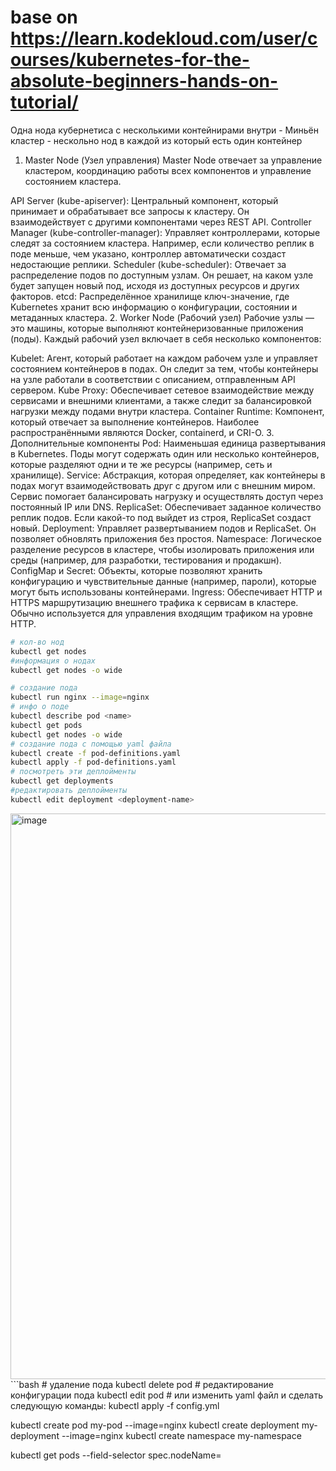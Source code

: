 # base on https://learn.kodekloud.com/user/courses/kubernetes-for-the-absolute-beginners-hands-on-tutorial/
Одна нода кубернетиса с несколькими контейнирами внутри - Миньён 
кластер - нескольно нод в каждой из который есть один контейнер

1. Master Node (Узел управления)
Master Node отвечает за управление кластером, координацию работы всех компонентов и управление состоянием кластера.

API Server (kube-apiserver): Центральный компонент, который принимает и обрабатывает все запросы к кластеру. Он взаимодействует с другими компонентами через REST API.
Controller Manager (kube-controller-manager): Управляет контроллерами, которые следят за состоянием кластера. Например, если количество реплик в поде меньше, чем указано, контроллер автоматически создаст недостающие реплики.
Scheduler (kube-scheduler): Отвечает за распределение подов по доступным узлам. Он решает, на каком узле будет запущен новый под, исходя из доступных ресурсов и других факторов.
etcd: Распределённое хранилище ключ-значение, где Kubernetes хранит всю информацию о конфигурации, состоянии и метаданных кластера.
2. Worker Node (Рабочий узел)
Рабочие узлы — это машины, которые выполняют контейнеризованные приложения (поды). Каждый рабочий узел включает в себя несколько компонентов:

Kubelet: Агент, который работает на каждом рабочем узле и управляет состоянием контейнеров в подах. Он следит за тем, чтобы контейнеры на узле работали в соответствии с описанием, отправленным API сервером.
Kube Proxy: Обеспечивает сетевое взаимодействие между сервисами и внешними клиентами, а также следит за балансировкой нагрузки между подами внутри кластера.
Container Runtime: Компонент, который отвечает за выполнение контейнеров. Наиболее распространёнными являются Docker, containerd, и CRI-O.
3. Дополнительные компоненты
Pod: Наименьшая единица развертывания в Kubernetes. Поды могут содержать один или несколько контейнеров, которые разделяют одни и те же ресурсы (например, сеть и хранилище).
Service: Абстракция, которая определяет, как контейнеры в подах могут взаимодействовать друг с другом или с внешним миром. Сервис помогает балансировать нагрузку и осуществлять доступ через постоянный IP или DNS.
ReplicaSet: Обеспечивает заданное количество реплик подов. Если какой-то под выйдет из строя, ReplicaSet создаст новый.
Deployment: Управляет развертыванием подов и ReplicaSet. Он позволяет обновлять приложения без простоя.
Namespace: Логическое разделение ресурсов в кластере, чтобы изолировать приложения или среды (например, для разработки, тестирования и продакшн).
ConfigMap и Secret: Объекты, которые позволяют хранить конфигурацию и чувствительные данные (например, пароли), которые могут быть использованы контейнерами.
Ingress: Обеспечивает HTTP и HTTPS маршрутизацию внешнего трафика к сервисам в кластере. Обычно используется для управления входящим трафиком на уровне HTTP.

```bash
# кол-во нод
kubectl get nodes
#информация о нодах
kubectl get nodes -o wide

# создание пода
kubectl run nginx --image=nginx
# инфо о поде
kubectl describe pod <name>
kubectl get pods 
kubectl get nodes -o wide
# создание пода с помощью yaml файла
kubectl create -f pod-definitions.yaml
kubectl apply -f pod-definitions.yaml
# посмотреть эти деплойменты
kubectl get deployments
#редактировать деплойменты
kubectl edit deployment <deployment-name>
```
<img width="905" alt="image" src="https://github.com/user-attachments/assets/dd3ac716-6433-4ccb-8d52-aed31771cce9" />
```bash
# удаление пода
kubectl delete pod <name>
# редактирование конфигурации пода
kubectl edit pod
# или изменить yaml файл и сделать следующую команды:
kubectl apply -f config.yml

kubectl create pod my-pod --image=nginx
kubectl create deployment my-deployment --image=nginx
kubectl create namespace my-namespace

kubectl get pods --field-selector spec.nodeName=<node-name>

```

